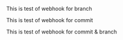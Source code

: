 This is test of webhook for branch

This is test of webhook for commit

This is test of webhook for commit & branch
